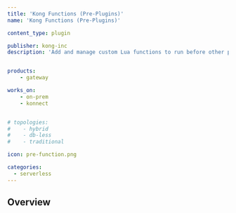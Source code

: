 ```yaml
---
title: 'Kong Functions (Pre-Plugins)'
name: 'Kong Functions (Pre-Plugins)'

content_type: plugin

publisher: kong-inc
description: 'Add and manage custom Lua functions to run before other plugins'


products:
    - gateway

works_on:
    - on-prem
    - konnect


# topologies:
#    - hybrid
#    - db-less
#    - traditional

icon: pre-function.png

categories:
  - serverless
---
```


## Overview
